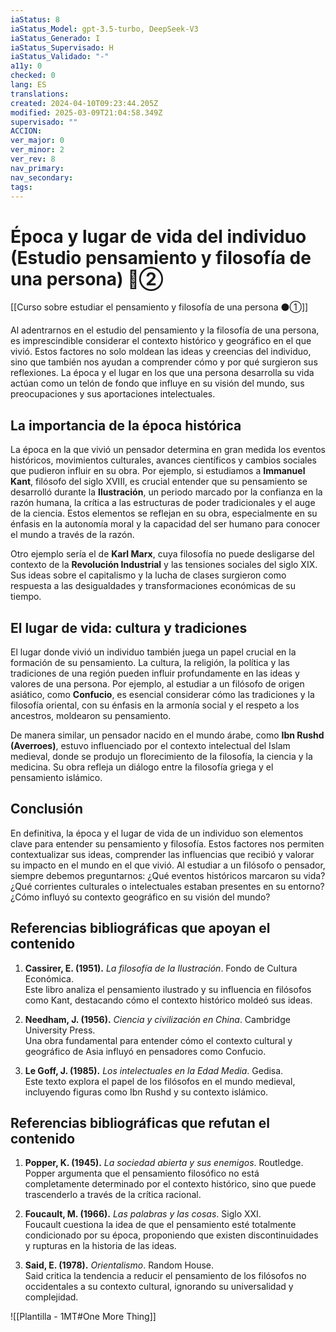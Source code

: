 ```yaml
---
iaStatus: 8
iaStatus_Model: gpt-3.5-turbo, DeepSeek-V3
iaStatus_Generado: I
iaStatus_Supervisado: H
iaStatus_Validado: "-"
a11y: 0
checked: 0
lang: ES
translations: 
created: 2024-04-10T09:23:44.205Z
modified: 2025-03-09T21:04:58.349Z
supervisado: ""
ACCION: 
ver_major: 0
ver_minor: 2
ver_rev: 8
nav_primary: 
nav_secondary: 
tags:
---
```

# Época y lugar de vida del individuo (Estudio pensamiento y filosofía de una persona) 🔴②

[[Curso sobre estudiar el pensamiento y filosofía de una persona ⚫①]]

Al adentrarnos en el estudio del pensamiento y la filosofía de una persona, es imprescindible considerar el contexto histórico y geográfico en el que vivió. Estos factores no solo moldean las ideas y creencias del individuo, sino que también nos ayudan a comprender cómo y por qué surgieron sus reflexiones. La época y el lugar en los que una persona desarrolla su vida actúan como un telón de fondo que influye en su visión del mundo, sus preocupaciones y sus aportaciones intelectuales.

## La importancia de la época histórica

La época en la que vivió un pensador determina en gran medida los eventos históricos, movimientos culturales, avances científicos y cambios sociales que pudieron influir en su obra. Por ejemplo, si estudiamos a **Immanuel Kant**, filósofo del siglo XVIII, es crucial entender que su pensamiento se desarrolló durante la **Ilustración**, un periodo marcado por la confianza en la razón humana, la crítica a las estructuras de poder tradicionales y el auge de la ciencia. Estos elementos se reflejan en su obra, especialmente en su énfasis en la autonomía moral y la capacidad del ser humano para conocer el mundo a través de la razón.

Otro ejemplo sería el de **Karl Marx**, cuya filosofía no puede desligarse del contexto de la **Revolución Industrial** y las tensiones sociales del siglo XIX. Sus ideas sobre el capitalismo y la lucha de clases surgieron como respuesta a las desigualdades y transformaciones económicas de su tiempo.
## El lugar de vida: cultura y tradiciones

El lugar donde vivió un individuo también juega un papel crucial en la formación de su pensamiento. La cultura, la religión, la política y las tradiciones de una región pueden influir profundamente en las ideas y valores de una persona. Por ejemplo, al estudiar a un filósofo de origen asiático, como **Confucio**, es esencial considerar cómo las tradiciones y la filosofía oriental, con su énfasis en la armonía social y el respeto a los ancestros, moldearon su pensamiento.

De manera similar, un pensador nacido en el mundo árabe, como **Ibn Rushd (Averroes)**, estuvo influenciado por el contexto intelectual del Islam medieval, donde se produjo un florecimiento de la filosofía, la ciencia y la medicina. Su obra refleja un diálogo entre la filosofía griega y el pensamiento islámico.
## Conclusión

En definitiva, la época y el lugar de vida de un individuo son elementos clave para entender su pensamiento y filosofía. Estos factores nos permiten contextualizar sus ideas, comprender las influencias que recibió y valorar su impacto en el mundo en el que vivió. Al estudiar a un filósofo o pensador, siempre debemos preguntarnos: ¿Qué eventos históricos marcaron su vida? ¿Qué corrientes culturales o intelectuales estaban presentes en su entorno? ¿Cómo influyó su contexto geográfico en su visión del mundo?
## Referencias bibliográficas que apoyan el contenido

1. **Cassirer, E. (1951).** *La filosofía de la Ilustración*. Fondo de Cultura Económica.  
   Este libro analiza el pensamiento ilustrado y su influencia en filósofos como Kant, destacando cómo el contexto histórico moldeó sus ideas.

2. **Needham, J. (1956).** *Ciencia y civilización en China*. Cambridge University Press.  
   Una obra fundamental para entender cómo el contexto cultural y geográfico de Asia influyó en pensadores como Confucio.

3. **Le Goff, J. (1985).** *Los intelectuales en la Edad Media*. Gedisa.  
   Este texto explora el papel de los filósofos en el mundo medieval, incluyendo figuras como Ibn Rushd y su contexto islámico.

## Referencias bibliográficas que refutan el contenido

1. **Popper, K. (1945).** *La sociedad abierta y sus enemigos*. Routledge.  
   Popper argumenta que el pensamiento filosófico no está completamente determinado por el contexto histórico, sino que puede trascenderlo a través de la crítica racional.

2. **Foucault, M. (1966).** *Las palabras y las cosas*. Siglo XXI.  
   Foucault cuestiona la idea de que el pensamiento esté totalmente condicionado por su época, proponiendo que existen discontinuidades y rupturas en la historia de las ideas.

3. **Said, E. (1978).** *Orientalismo*. Random House.  
   Said critica la tendencia a reducir el pensamiento de los filósofos no occidentales a su contexto cultural, ignorando su universalidad y complejidad.

![[Plantilla - 1MT#One More Thing]]